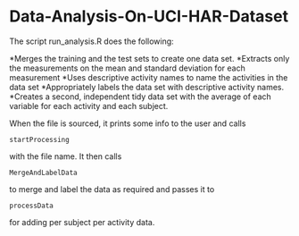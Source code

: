 Data-Analysis-On-UCI-HAR-Dataset
================================

The script run_analysis.R does the following:

*Merges the training and the test sets to create one data set.
*Extracts only the measurements on the mean and standard deviation for each measurement
*Uses descriptive activity names to name the activities in the data set
*Appropriately labels the data set with descriptive activity names.
*Creates a second, independent tidy data set with the average of each variable for each activity and each subject.

When the file is sourced, it prints some info to the user and calls <pre><code>startProcessing</code></pre> with the file name. 
It then calls <pre><code>MergeAndLabelData</code></pre> to merge and label the data as required and passes it to <pre><code>processData</code></pre> for adding per subject per activity data.
